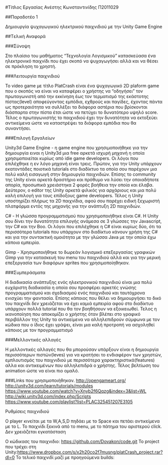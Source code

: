 #Τίτλος Εργασίας
Ανέστης Κωνσταντινίδης
Π2011029

##Παραδοτέο 1

Δημιουργία ψυχαγωγικού ηλεκτρικού παιχνιδιού με την Unity Game Engine 

##Tελική Αναφορά

###Σύνοψη

Στο πλαίσιο του μαθήματος “Τεχνολογία Λογισμικού” κατασκεύασα ένα ηλεκτρονικό παιχνίδι που έχει σκοπό να ψυχαγωγήσει αλλά και να θέσει σε πρόκληση το χρηστή.

###Λειτουργία παιχνιδιού

Το video game με τίτλο PlatCrash είναι ένα ψυχαγωγικό 2D plaform game που ο σκοπός να είναι να καταφέρει ο χρήστης να “οδηγήσει” τον πρωταγωνιστή από την εκκίνηση έως τον τερματισμό της εκάστοτης πίστας(level) αποφεύγοντας εμπόδια, εχθρούς και παγίδες, έχοντας πάντα ως προτεραιότητα να συλλέξει τα διάφορα αστέρια που βρίσκονται διάσπαρτα στην πίστα έτσι ώστε να πετύχει το δυνατότερο υψηλό score. Τέλος ο πρωταγωνιστής το παιχνιδιού έχει την δυνατότητα να εκτοξεύει αντικείμενα ώστε να καταστρέψει τα διάφορα εμπόδια που θα συναντήσει.   

###Επιλογή Εργαλείων

Unity3d Game Engine - η game engine που χρησιμοποιήθηκε για την δημιουργία ειναι η Unity3d μια free αρκετά ισχυρή μηχανή η οποία χρησιμοποιείται κυρίως από idie game developers. 
Οι λόγοι που επιλέχθηκε η εν λόγο μηχανή είναι τρεις. Πρώτον, για την Unity υπάρχουν εκατοντάδες ποιοτικά tutorials στο διαδίκτυο τα οποία σου παρέχουν μια πολύ καλή εισαγωγή στην δημιουργία παιχνιδιών. Επίσης το community της Unity είναι αρκετά δραστήριο και πρόθυμο να λύσει την οποιαδήποτε απορία, προσωπικά χρειάστηκα 2 φορές βοήθεια την οποία και έλαβα. Δεύτερον, ο editor της Unity αρκετά φιλικός για αρχάριους και μια πολύ καλή επιλογή για τους επίδοξους game developers. Τέλος η Unity υποστηρίζει πλήρως τα 2D παιχνίδια, αφού σου παρέχει ειδική ξεχωριστή πλατφόρμα εντός της μηχανής για την ανάπτυξη 2D παιχνιδιών.

C# - Η γλώσσα προγραμματισμού που χρησιμοποιήθηκε είναι C#. H Unity σου δίνει την δυνατότητα επιλογής ανάμεσα σε 3 γλώσσες την  Javascript, την C# και την Boo. Οι λόγοι που επιλέχθηκε η C# είναι κυρίως δύο, ότι τα περισσότερα tutorials που υπάρχουν στο διαδίκτυο κάνουν χρήση της C# και για την συντακτική ομοιότητα με την γλώσσα Java με την οποία έχω κάποια εμπειρία.

Gimp - Χρησιμοποιήθηκε το δωρεάν λογισμικό επεξεργασίας γραφικών Gimp για την κατασκευή του menu του παιχνιδιού αλλά και για την μερική επεξεργασία των διαφόρων sprites που χρησιμοποίηθηκαν.  


###Συμπεράσματα

Η διαδικασία ανάπτυξης ενός ηλεκτρονικού παιχνιδιού είναι μια πολύ ευχάριστη διαδικασία η οποία σου προσφέρει αρκετές γνώσης προγραμματισμού και σχεδιασμού ενός παιχνιδιού και ταυτόχρονα ενισχύει την φαντασία. Επίσης κάποιος που θέλει να δημιουργήσει το δικό του παιχνίδι δεν χρειάζεται να έχει καμιά εμπειρία αφού στο διαδίκτυο υπάρχουν πολλά tutorial που θα τον βοηθήσουν να εξοικειωθεί.
Τελος η ικανοποίηση που αποκομίζει ο χρήστης όταν βλέπει στο γραφικό περιβάλλον της Unity τα αντικείμενα να αλληλεπιδρούν σύμφωνα με τον κώδικα που ο ίδιος έχει γράψει, είναι μια καλή προτροπή να ασχοληθεί κάποιος με τον προγραμματισμό
  

###Μελλοντικές αλλαγές

Η μελλοντικές αλλαγές που θα μπορούσαν υπάρξουν είναι η δημιουργία περισσότερων πιστών(leves) για να κρατήσει το ενδιαφέρον των χρηστών, εμπλουτισμός του παιχνιδιού
με περισσότερα  χαρακτηριστικά(features) αλλα και αντικειμένων που αλληλεπιδρά ο χρήστης. Τέλος βελτίωση του animation ώστε να είναι πιο ομαλό. 



###Links που χρησιμοποιήθηκαν.
http://opengameart.org/
http://unity3d.com/learn/tutorials/modules
https://www.youtube.com/watch?v=Xnyb2f6Qqzg&index=3&list=WL
http://wiki.unity3d.com/index.php/Scripts
https://www.youtube.com/playlist?list=PLAC325451207E3105



Ρυθμίσεις παιχνιδιού

Ο player κινείται με τα W,A,S,D
πηδάει με το Space
και πετάει αντικείμενα με το L.
Το παιχνίδι ξεκινά από το menu, με το πάτημα του αριστερού click. 
Δεν χρειάζεται εγκατάσταση

   


Ο κώδικασς του παιχνιδιο: https://github.com/Dovakon/code.git
Το project που τρέχει στη Unity:https://www.dropbox.com/s/x2h20co2f7musng/platCrash_project.rar?dl=0
Το τελικό παιχνιδί μαζί με προηγούμενα builds:



